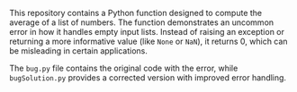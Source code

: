 This repository contains a Python function designed to compute the average of a list of numbers.  The function demonstrates an uncommon error in how it handles empty input lists. Instead of raising an exception or returning a more informative value (like `None` or `NaN`), it returns 0, which can be misleading in certain applications.

The `bug.py` file contains the original code with the error, while `bugSolution.py` provides a corrected version with improved error handling.